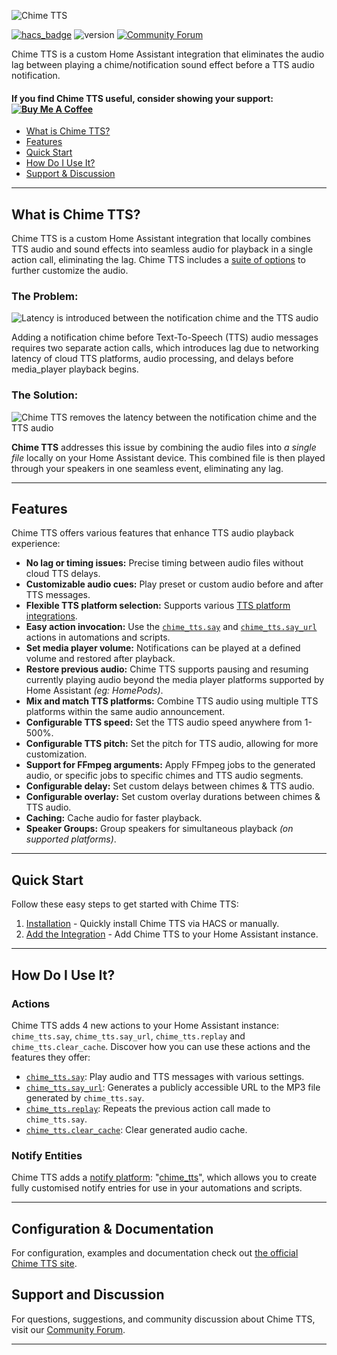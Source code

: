 ![Chime TTS](https://raw.githubusercontent.com/nimroddolev/chime_tts/main/icon.png)

[![hacs_badge](https://img.shields.io/badge/HACS-Default-41BDF5.svg)](https://github.com/hacs/integration)
![version](https://img.shields.io/github/v/release/nimroddolev/chime_tts)
[![Community Forum][forum-shield]][forum]
<a href="https://www.buymeacoffee.com/nimroddolev"><img src="https://www.buymeacoffee.com/assets/img/custom_images/orange_img.png" height="0px"></a>

Chime TTS is a custom Home Assistant integration that eliminates the audio lag between playing a chime/notification sound effect before a TTS audio notification.

#### If you find Chime TTS useful, consider showing your support: <a href="https://www.buymeacoffee.com/nimroddolev" target="_blank"><img src="https://i.ibb.co/D1sqFY8/buy-me-a-coffee.png" alt="Buy Me A Coffee"></a>


- [What is Chime TTS?](https://nimroddolev.github.io/chime_tts/docs/getting-started#what-is-chime-tts)
- [Features](https://nimroddolev.github.io/chime_tts/docs/getting-started#features)
- [Quick Start](https://nimroddolev.github.io/chime_tts/docs/getting-started#quick-start)
- [How Do I Use It?](https://nimroddolev.github.io/chime_tts/docs/getting-started#how-do-i-use-it)
- [Support & Discussion](https://nimroddolev.github.io/chime_tts/docs/getting-started#support-and-discussion)

---

## What is Chime TTS?

Chime TTS is a custom Home Assistant integration that locally combines TTS audio and sound effects into seamless audio for playback in a single action call, eliminating the lag. Chime TTS includes a [suite of options](https://nimroddolev.github.io/chime_tts/docs/getting-started#features) to further customize the audio.

### The Problem:

<source media="(prefers-color-scheme: dark)" srcset="https://raw.githubusercontent.com/nimroddolev/chime_tts/main/images/wiki/home/no_chime_tts-dark.png">
<source media="(prefers-color-scheme: light)" srcset="https://raw.githubusercontent.com/nimroddolev/chime_tts/main/images/wiki/home/no_chime_tts-light.png">
<img alt="Latency is introduced between the notification chime and the TTS audio" src="https://raw.githubusercontent.com/nimroddolev/chime_tts/main/images/wiki/home/no_chime_tts-dark.png">

Adding a notification chime before Text-To-Speech (TTS) audio messages requires two separate action calls, which introduces lag due to networking latency of cloud TTS platforms, audio processing, and delays before media_player playback begins.

### The Solution:

<source media="(prefers-color-scheme: dark)" srcset="https://raw.githubusercontent.com/nimroddolev/chime_tts/main/images/wiki/home/wuth_chime_tts-dark.png">
<source media="(prefers-color-scheme: light)" srcset="https://raw.githubusercontent.com/nimroddolev/chime_tts/main/images/wiki/home/with_chime_tts-light.png">
<img alt="Chime TTS removes the latency between the notification chime and the TTS audio" src="https://raw.githubusercontent.com/nimroddolev/chime_tts/main/images/wiki/home/with_chime_tts-dark.png">

**Chime TTS** addresses this issue by combining the audio files into _a single file_ locally on your Home Assistant device. This combined file is then played through your speakers in one seamless event, eliminating any lag.

***

##  Features

Chime TTS offers various features that enhance TTS audio playback experience:

- **No lag or timing issues:** Precise timing between audio files without cloud TTS delays.
- **Customizable audio cues:** Play preset or custom audio before and after TTS messages.
- **Flexible TTS platform selection:** Supports various [TTS platform integrations](https://www.home-assistant.io/integrations/#text-to-speech).
-  **Easy action invocation:** Use the [`chime_tts.say`](https://nimroddolev.github.io/chime_tts/docs/documentation/actions/say-action/) and [`chime_tts.say_url`](https://nimroddolev.github.io/chime_tts/docs/documentation/actions/say_url-action/) actions in automations and scripts.
-  **Set media player  volume:** Notifications can be played at a defined volume and restored after playback.
- **Restore previous audio:** Chime TTS supports pausing and resuming currently playing audio beyond the media player platforms supported by Home Assistant *(eg: HomePods)*.
-  **Mix and match TTS platforms:** Combine TTS audio using multiple TTS platforms within the same audio announcement.
- **Configurable TTS speed:** Set the TTS audio speed anywhere from 1-500%.
- **Configurable TTS pitch:** Set the pitch for TTS audio, allowing for more customization.
- **Support for FFmpeg arguments:** Apply FFmpeg jobs to the generated audio, or specific jobs to specific chimes and TTS audio segments.
-  **Configurable delay:** Set custom delays between chimes & TTS audio.
-  **Configurable overlay:** Set custom overlay durations between chimes & TTS audio.
-  **Caching:** Cache audio for faster playback.
-  **Speaker Groups:** Group speakers for simultaneous playback *(on supported platforms)*.

***

## Quick Start

Follow these easy steps to get started with Chime TTS:

1. [Installation](https://nimroddolev.github.io/chime_tts/docs/quick-start/installing-chime-tts) - Quickly install Chime TTS via HACS or manually.
2. [Add the Integration](https://nimroddolev.github.io/chime_tts/docs/quick-start/adding-the-integration) - Add Chime TTS to your Home Assistant instance.

***

## How Do I Use It?

### Actions

Chime TTS adds 4 new actions to your Home Assistant instance: `chime_tts.say`, `chime_tts.say_url`, `chime_tts.replay` and `chime_tts.clear_cache`. Discover how you can use these actions and the features they offer:

- [`chime_tts.say`](https://nimroddolev.github.io/chime_tts/docs/documentation/actions/say-action/): Play audio and TTS messages with various settings.
- [`chime_tts.say_url`](https://nimroddolev.github.io/chime_tts/docs/documentation/actions/say_url-action/): Generates a publicly accessible URL to the MP3 file generated by `chime_tts.say`.
- [`chime_tts.replay`](https://nimroddolev.github.io/chime_tts/docs/documentation/actions/replay-action): Repeats the previous action call made to `chime_tts.say`.
- [`chime_tts.clear_cache`](https://nimroddolev.github.io/chime_tts/docs/documentation/actions/clear_cache-action): Clear generated audio cache.

### Notify Entities
Chime TTS adds a [notify platform](https://www.home-assistant.io/integrations/notify/): "[chime_tts](https://nimroddolev.github.io/chime_tts/docs/documentation/notify)", which allows you to create fully customised notify entries for use in your automations and scripts.

***

## Configuration & Documentation

For configuration, examples and documentation check out [the official Chime TTS site](https://nimroddolev.github.io/chime_tts).

## Support and Discussion

For questions, suggestions, and community discussion about Chime TTS, visit our [Community Forum](https://community.home-assistant.io/t/chime-tts-play-audio-before-after-tts-audio-lag-free/578430).

***

[forum-shield]: https://img.shields.io/badge/community-forum-brightgreen.svg?style=popout
[forum]: https://community.home-assistant.io/t/chime-tts-play-audio-before-after-tts-audio-lag-free/578430
